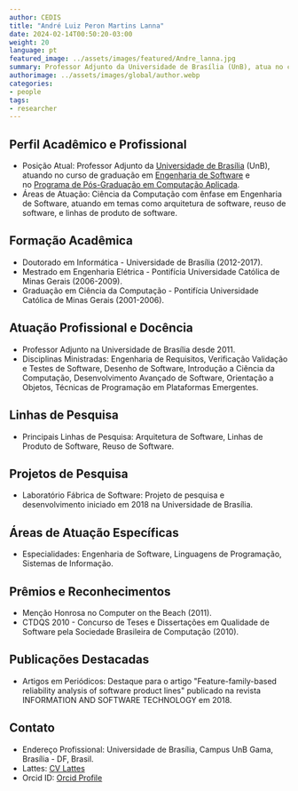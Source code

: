 ```yaml
---
author: CEDIS
title: "André Luiz Peron Martins Lanna"
date: 2024-02-14T00:50:20-03:00
weight: 20
language: pt
featured_image: ../assets/images/featured/Andre_lanna.jpg
summary: Professor Adjunto da Universidade de Brasília (UnB), atua no curso de graduação em Engenharia de Software e no Programa de Pós-Graduação em Computação Aplicada. 
authorimage: ../assets/images/global/author.webp
categories:
- people
tags: 
- researcher
---
```

## Perfil Acadêmico e Profissional
- Posição Atual: Professor Adjunto da [Universidade de Brasília](https://www.unb.br/) (UnB), atuando no curso de graduação em [Engenharia de Software](http://software.unb.br/) e no [Programa de Pós-Graduação em Computação Aplicada](https://ppca.unb.br/). 
- Áreas de Atuação: Ciência da Computação com ênfase em Engenharia de Software, atuando em temas como arquitetura de software, reuso de software, e linhas de produto de software​​.
## Formação Acadêmica
- Doutorado em Informática - Universidade de Brasília (2012-2017).
- Mestrado em Engenharia Elétrica - Pontifícia Universidade Católica de Minas Gerais (2006-2009).
- Graduação em Ciência da Computação - Pontifícia Universidade Católica de Minas Gerais (2001-2006)​​.
## Atuação Profissional e Docência
- Professor Adjunto na Universidade de Brasília desde 2011.
- Disciplinas Ministradas: Engenharia de Requisitos, Verificação Validação e Testes de Software, Desenho de Software, Introdução a Ciência da Computação, Desenvolvimento Avançado de Software, Orientação a Objetos, Técnicas de Programação em Plataformas Emergentes​​.
## Linhas de Pesquisa
- Principais Linhas de Pesquisa: Arquitetura de Software, Linhas de Produto de Software, Reuso de Software​​.
## Projetos de Pesquisa
- Laboratório Fábrica de Software: Projeto de pesquisa e desenvolvimento iniciado em 2018 na Universidade de Brasília.
## Áreas de Atuação Específicas
- Especialidades: Engenharia de Software, Linguagens de Programação, Sistemas de Informação​​.
## Prêmios e Reconhecimentos
- Menção Honrosa no Computer on the Beach (2011).
- CTDQS 2010 - Concurso de Teses e Dissertações em Qualidade de Software pela Sociedade Brasileira de Computação (2010)​​.
## Publicações Destacadas
- Artigos em Periódicos: Destaque para o artigo "Feature-family-based reliability analysis of software product lines" publicado na revista INFORMATION AND SOFTWARE TECHNOLOGY em 2018​​.
## Contato
- Endereço Profissional: Universidade de Brasília, Campus UnB Gama, Brasília - DF, Brasil.
- Lattes: [CV Lattes](http://lattes.cnpq.br/5685720614944773)
- Orcid ID: [Orcid Profile](https://orcid.org/0000-0003-4200-6569)